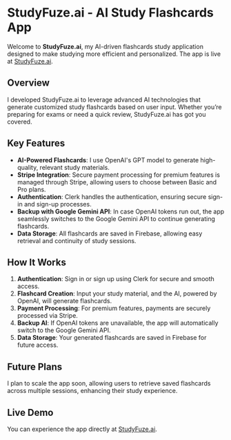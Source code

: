 # StudyFuze.ai - AI Study Flashcards App

Welcome to **StudyFuze.ai**, my AI-driven flashcards study application designed to make studying more efficient and personalized. The app is live at [StudyFuze.ai](https://flashcard-saas-k7diacmpd-harkirat78s-projects.vercel.app).

## Overview

I developed StudyFuze.ai to leverage advanced AI technologies that generate customized study flashcards based on user input. Whether you’re preparing for exams or need a quick review, StudyFuze.ai has got you covered.

## Key Features

- **AI-Powered Flashcards**: I use OpenAI's GPT model to generate high-quality, relevant study materials.
- **Stripe Integration**: Secure payment processing for premium features is managed through Stripe, allowing users to choose between Basic and Pro plans.
- **Authentication**: Clerk handles the authentication, ensuring secure sign-in and sign-up processes.
- **Backup with Google Gemini API**: In case OpenAI tokens run out, the app seamlessly switches to the Google Gemini API to continue generating flashcards.
- **Data Storage**: All flashcards are saved in Firebase, allowing easy retrieval and continuity of study sessions.

## How It Works

1. **Authentication**: Sign in or sign up using Clerk for secure and smooth access.
2. **Flashcard Creation**: Input your study material, and the AI, powered by OpenAI, will generate flashcards.
3. **Payment Processing**: For premium features, payments are securely processed via Stripe.
4. **Backup AI**: If OpenAI tokens are unavailable, the app will automatically switch to the Google Gemini API.
5. **Data Storage**: Your generated flashcards are saved in Firebase for future access.

## Future Plans

I plan to scale the app soon, allowing users to retrieve saved flashcards across multiple sessions, enhancing their study experience.

## Live Demo

You can experience the app directly at [StudyFuze.ai](https://flashcard-saas-k7diacmpd-harkirat78s-projects.vercel.app).
